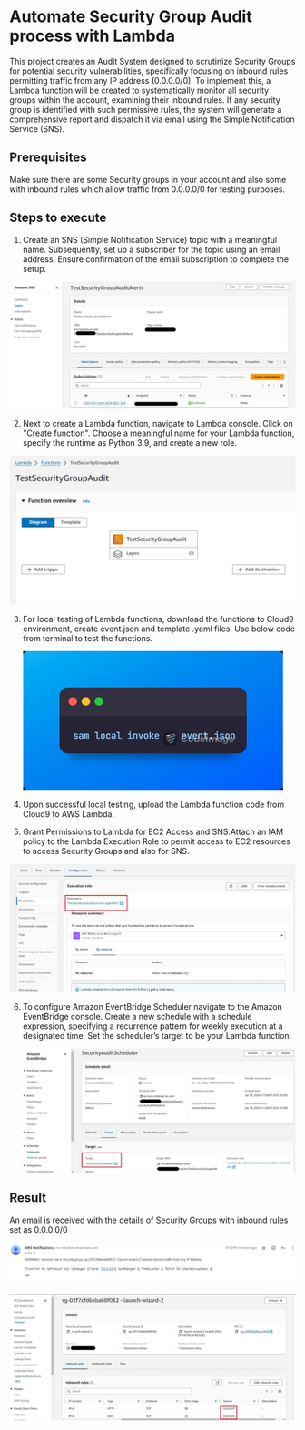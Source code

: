 
# Automate Security Group Audit process with Lambda 

This project creates an Audit System designed to scrutinize Security Groups for potential security vulnerabilities, specifically focusing on inbound rules permitting traffic from any IP address (0.0.0.0/0). To implement this, a Lambda function will be created to systematically monitor all security groups within the account, examining their inbound rules. If any security group is identified with such permissive rules, the system will generate a comprehensive report and dispatch it via email using the Simple Notification Service (SNS).

## Prerequisites

Make sure there are some Security groups in your account and also some with inbound rules which allow traffic from 0.0.0.0/0 for testing purposes.

## Steps to execute

1.	Create an SNS (Simple Notification Service) topic with a meaningful name. Subsequently, set up a subscriber for the topic using an email address. Ensure confirmation of the email subscription to complete the setup.

   ![alt text](https://github.com/pratheekshavrao/Automate_SecurityGroupAudit_Lambda/blob/master/images/Sns_topic_created.jpg)

2.	Next to create a Lambda function,  navigate to Lambda console. Click on "Create function". Choose a meaningful name for your Lambda function, specify the runtime as Python 3.9, and create a new role.

   ![alt text](https://github.com/pratheekshavrao/Automate_SecurityGroupAudit_Lambda/blob/master/images/Lambda_created.jpg)

3. For local testing of Lambda functions, download the functions to Cloud9 environment, create event.json and template .yaml files. Use below code from terminal to test the functions.

   ![alt text](https://github.com/pratheekshavrao/Automate_SecurityGroupAudit_Lambda/blob/master/images/Local_invoke_command.jpeg)

4. Upon successful local testing, upload the Lambda function code from Cloud9 to AWS Lambda.

5.	Grant Permissions to Lambda for EC2 Access and SNS.Attach an IAM policy to the Lambda Execution Role to permit access to EC2 resources to access Security Groups and also for SNS.

   ![alt text](https://github.com/pratheekshavrao/Automate_SecurityGroupAudit_Lambda/blob/master/images/Execution_role_lambda.jpg)

6.	To configure Amazon EventBridge Scheduler navigate to the Amazon EventBridge console.  Create a new schedule with a schedule expression, specifying a recurrence pattern for weekly execution at a designated time. Set the scheduler’s target to be your Lambda function.

    ![alt text](https://github.com/pratheekshavrao/Automate_SecurityGroupAudit_Lambda/blob/master/images/Event_bridge_schedule_created.jpg)

## Result

An email is received with the details of Security Groups with inbound rules set as 0.0.0.0/0

![alt text](https://github.com/pratheekshavrao/Automate_SecurityGroupAudit_Lambda/blob/master/images/Email_received.jpg)

![alt text](https://github.com/pratheekshavrao/Automate_SecurityGroupAudit_Lambda/blob/master/images/Security%20_group.jpg)
